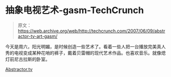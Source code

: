 # 抽象电视艺术-gasm-TechCrunch

> 原文：<https://web.archive.org/web/http://techcrunch.com/2007/06/09/abstractor-tv-art-gasm/>

今天是周六，阳光明媚，是时候创造一些艺术了。看着一些人把一台播放完美真人秀的电视变成某种花哨的裤子，戴着贝雷帽的现代艺术作品。也喜欢音乐。就像熄灯前尼古拉斯的卧室。

[Abstractor.tv](https://web.archive.org/web/20201129134756/http://abstractor.tv/)